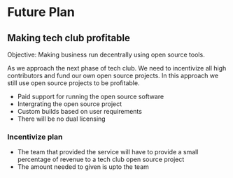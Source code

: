 # Future Plan 

## Making tech club profitable 
Objective: Making business run decentrally using open source tools. 

As we approach the next phase of tech club. We need to incentivize all high contributors and fund our own open source projects. 
In this approach we still use open source projects to be profitable.
- Paid support for running the open source software 
- Intergrating the open source project 
- Custom builds based on user requirements 
- There will be no dual licensing

### Incentivize plan 
- The team that provided the service will have to provide a small percentage of revenue to a tech club open source project 
- The amount needed to given is upto the team 
